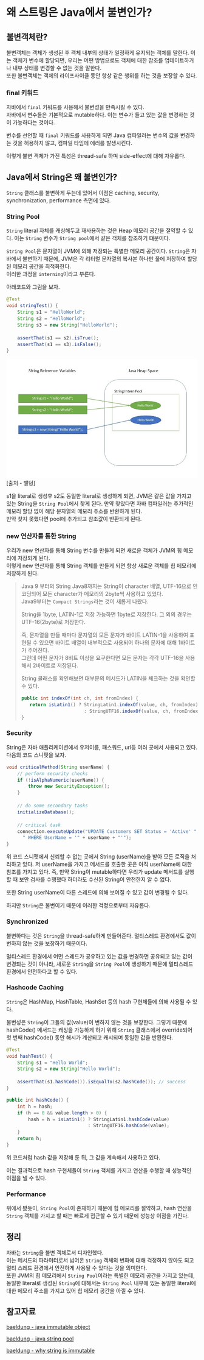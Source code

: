 # 왜 스트링은 Java에서 불변인가?

## 불변객체란?

불변객체는 객체가 생성된 후 객체 내부의 상태가 일정하게 유지되는 객체를 말한다. 이는 객체가 변수에 할당되면, 우리는 어떤 방법으로도 객체에 대한 참조를 업데이트하거나 내부 상태를 변경할 수 없는 것을 말한다.<br>
또한 불변객체는 객체의 라이프사이클 동안 항상 같은 행위를 하는 것을 보장할 수 있다.

### final 키워드

자바에서 `final` 키워드를 사용해서 불변성을 만족시킬 수 있다.<br>
자바에서 변수들은 기본적으로 mutable하다. 이는 변수가 들고 있는 값을 변경하는 것이 가능하다는 것이다.

변수를 선언할 때 `final` 키워드를 사용하게 되면 Java 컴파일러는 변수의 값을 변경하는 것을 허용하지 않고, 컴파일 타임에 에러를 발생시킨다. 

이렇게 불변 객체가 가진 특성은 thread-safe 하며 side-effect에 대해 자유롭다.

## Java에서 String은 왜 불변인가?

`String` 클래스를 불변하게 두는데 있어서 이점은 caching, security, synchronization, performance 측면에 있다.

### String Pool
`String` literal 자체를 캐싱해두고 재사용하는 것은 Heap 메모리 공간을 절약할 수 있다. 이는 `String` 변수가 `String pool`에서 같은 객체를 참조하기 떄문이다.  

`String Pool`은 문자열이 JVM에 의해 저장되는 특별한 메모리 공간이다. `String`은 자바에서 불변하기 때문에, JVM은 각 리터럴 문자열의 복사본 하나만 풀에 저장하여 할당된 메모리 공간을 최적화한다.
<br>
이러한 과정을 `interning`이라고 부른다.

아래코드와 그림을 보자.

```java
@Test
void stringTest() {
    String s1 = "HelloWorld";
    String s2 = "HelloWorld";
    String s3 = new String("HelloWorld");

    assertThat(s1 == s2).isTrue();
    assertThat(s1 == s3).isFalse();
}
```

![출처 - baeldung](/img/String.png) [출처 - 밸덩]

s1을 literal로 생성후 s2도 동일한 literal로 생성하게 되면, JVM은 같은 값을 가지고 있는 String을 `String Pool`에서 찾게 된다. 만약 찾았다면 자바 컴파일러는 추가적인 메모리 할당 없이 해당 문자열의 메모리 주소를 반환하게 된다.<br>
만약 찾지 못했다면 pool에 추가되고 참조값이 반환되게 된다.

### new 연산자를 통한 String
우리가 new 연산자를 통해 String 변수를 만들게 되면 새로운 객체가 JVM의 힙 메모리에 저장되게 된다. <br>
이렇게 new 연산자를 통해 String 객체를 만들게 되면 항상 새로운 객체를 힙 메모리에 저장하게 된다.

> Java 9 부터의 String
>Java8까지는 String이 character 배열, UTF-16으로 인코딩되어 모든 character가 메모리의 2byte씩 사용하고 있었다. <br>
>Java9부터는 `Compact Strings`라는 것이 새롭게 나왔다.
>
>String을 1byte, LATIN-1로 저장 가능하면 1byte로 저장한다. 그 외의 경우는 UTF-16(2byte)로 저장한다.
>
>즉, 문자열을 만들 때마다 문자열의 모든 문자가 바이트 LATIN-1을 사용하여 표현될 수 있으면 바이트 배열이 내부적으로 사용되어 하나의 문자에 대해 1바이트가 주어진다.<br>
>그런데 어떤 문자가 8비트 이상을 요구한다면 모든 문자는 각각 UTF-16을 사용해서 2바이트로 저장된다.
>
>String 클래스를 확인해보면 대부분의 메서드가 LATIN을 체크하는 것을 확인할 수 있다.
>```java
>public int indexOf(int ch, int fromIndex) {
>    return isLatin1() ? StringLatin1.indexOf(value, ch, fromIndex)
>                        : StringUTF16.indexOf(value, ch, fromIndex);
>}
>```

### Security
String은 자바 애플리케이션에서 유저이름, 패스워드, url등 여러 곳에서 사용되고 있다. 다음의 코드 스니펫을 보자.
```java
void criticalMethod(String userName) {
    // perform security checks
    if (!isAlphaNumeric(userName)) {
        throw new SecurityException(); 
    }
	
    // do some secondary tasks
    initializeDatabase();
	
    // critical task
    connection.executeUpdate("UPDATE Customers SET Status = 'Active' " +
      " WHERE UserName = '" + userName + "'");
}
```
위 코드 스니펫에서 신뢰할 수 없는 곳에서 String (userName)을 받아 모든 로직을 처리하고 있다. 저 userName을 가지고 메서드를 호출한 곳은 아직 userName에 대한 참조를 가지고 있다. 즉, 만약 String이 mutable하다면 우리가 update 메서드를 실행할 때 보안 검사를 수행했다 하더라도 수신된 String이 안전한지 알 수 없다.

또한 String userName이 다른 스레드에 의해 보여질 수 있고 값이 변경될 수 있다.

하지만 `String`은 불변이기 때문에 이러한 걱정으로부터 자유롭다.

### Synchronized
불변하다는 것은 `String`을 thread-safe하게 만들어준다. 멀티스레드 환경에서도 값이 변하지 않는 것을 보장하기 때문이다. 

멀티스레드 환경에서 어떤 스레드가 공유하고 있는 값을 변경하면 공유되고 있는 값이 변경되는 것이 아니라, 새로운 `String`을 `String Pool`에 생성하기 때문에 멀티스레드 환경에서 안전하다고 할 수 있다.

### Hashcode Caching
`String`은 HashMap, HashTable, HashSet 등의 hash 구현체들에 의해 사용될 수 있다. 

불변성은 `String`이 그들의 값(value)이 변하지 않는 것을 보장한다. 그렇기 때문에 hashCode() 메서드는 캐싱을 가능하게 하기 위해 `String` 클래스에서 override되어 첫 번째 hashCode() 동안 해시가 계산되고 캐시되며 동일한 값을 반환한다.

```java
@Test
void hashTest() {
    String s1 = "Hello World";
    String s2 = new String("Hello World");
        
    assertThat(s1.hashCode()).isEqualTo(s2.hashCode()); // success
}
```

```java
public int hashCode() {
    int h = hash;
    if (h == 0 && value.length > 0) {
        hash = h = isLatin1() ? StringLatin1.hashCode(value)
                              : StringUTF16.hashCode(value);
    }
    return h;
}
```
위 코드처럼 hash 값을 저장해 둔 뒤, 그 값을 계속해서 사용하고 있다.

이는 결과적으로 hash 구현체들이 `String` 객체를 가지고 연산을 수행할 때 성능적인 이점을 낼 수 있다.

### Performance
위에서 봤듯이, `String Pool`이 존재하기 때문에 힙 메모리를 절약하고, hash 연산을 `String` 객체를 가지고 할 때는 빠르게 접근할 수 있기 때문에 성능상 이점을 가진다.


## 정리
자바는 `String`을 불변 객체로서 디자인했다. <br>
이는 메서드의 파라미터로서 넘어온 `String` 객체의 변화에 대해 걱정하지 않아도 되고 멀티 스레드 환경에서 안전하게 사용될 수 있다는 것을 의미한다. <br>
또한 JVM의 힙 메모리에서 `String Pool`이라는 특별한 메모리 공간을 가지고 있는데, 동일한 literal로 생성된 `String`에 대해서는 `String Pool` 내부에 있는 동일한 literal에 대한 메모리 주소를 가지고 있어 힙 메모리 공간을 아낄 수 있다.

## 참고자료

[baeldung - java immutable object](https://www.baeldung.com/java-immutable-object)

[baeldung - java string pool](https://www.baeldung.com/java-string-pool)

[baeldung - why string is immutable](https://www.baeldung.com/java-string-immutable)